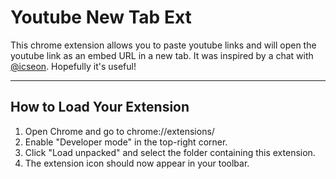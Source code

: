 # Youtube New Tab Ext

This chrome extension allows you to paste youtube links and will open the youtube link as an embed URL in a new tab. It was inspired by a chat with [@icseon](https://github.com/icseon). Hopefully it's useful!

---

## How to Load Your Extension
1. Open Chrome and go to chrome://extensions/
1. Enable "Developer mode" in the top-right corner.
1. Click "Load unpacked" and select the folder containing this extension.
1. The extension icon should now appear in your toolbar.
